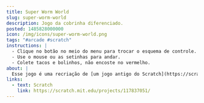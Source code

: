```yaml
---
title: Super Worm World
slug: super-worm-world
description: Jogo da cobrinha diferenciado.
posted: 1485828000000
icon: /img/icons/super-worm-world.png
tags: "#arcade #scratch"
instructions: |
  - Clique no botão no meio do menu para trocar o esquema de controle.
  - Use o mouse ou as setinhas para andar.
  - Colete tacos e bolinhos, não encoste no vermelho.
about: |
  Esse jogo é uma recriação de [um jogo antigo do Scratch](https://scratch.mit.edu/projects/2813039/). Eu fiz mas não terminei, então postei sem terminar mesmo.
links:
  - text: Scratch
    link: https://scratch.mit.edu/projects/117837051/
---
```


<scratch url="https://scratch.mit.edu/projects/117837051/"></scratch>

